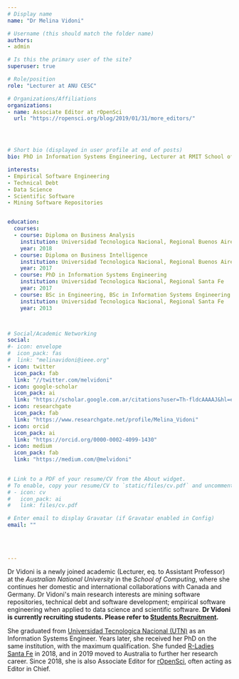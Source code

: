 ```yaml
---
# Display name
name: "Dr Melina Vidoni"

# Username (this should match the folder name)
authors:
- admin

# Is this the primary user of the site?
superuser: true

# Role/position
role: "Lecturer at ANU CESC"

# Organizations/Affiliations
organizations:
- name: Associate Editor at rOpenSci
  url: "https://ropensci.org/blog/2019/01/31/more_editors/"




# Short bio (displayed in user profile at end of posts)
bio: PhD in Information Systems Engineering, Lecturer at RMIT School of Computing Technologies. Associate Editor of rOpenSci.

interests:
- Empirical Software Engineering
- Technical Debt
- Data Science
- Scientific Software
- Mining Software Repositories


education:
  courses:
  - course: Diploma on Business Analysis
    institution: Universidad Tecnologica Nacional, Regional Buenos Aires
    year: 2018
  - course: Diploma on Business Intelligence
    institution: Universidad Tecnologica Nacional, Regional Buenos Aires
    year: 2017
  - course: PhD in Information Systems Engineering
    institution: Universidad Tecnologica Nacional, Regional Santa Fe
    year: 2017
  - course: BSc in Engineering, BSc in Information Systems Engineering
    institution: Universidad Tecnologica Nacional, Regional Santa Fe
    year: 2013



# Social/Academic Networking
social:
#- icon: envelope
#  icon_pack: fas
#  link: "melinavidoni@ieee.org"
- icon: twitter
  icon_pack: fab
  link: "//twitter.com/melvidoni"
- icon: google-scholar
  icon_pack: ai
  link: "https://scholar.google.com.ar/citations?user=Th-fldcAAAAJ&hl=en"
- icon: researchgate
  icon_pack: fab
  link: "https://www.researchgate.net/profile/Melina_Vidoni"
- icon: orcid
  icon_pack: ai
  link: "https://orcid.org/0000-0002-4099-1430"
- icon: medium
  icon_pack: fab
  link: "https://medium.com/@melvidoni"

  
# Link to a PDF of your resume/CV from the About widget.
# To enable, copy your resume/CV to `static/files/cv.pdf` and uncomment the lines below.  
# - icon: cv
#   icon_pack: ai
#   link: files/cv.pdf

# Enter email to display Gravatar (if Gravatar enabled in Config)
email: ""
  
  
  
  
---
```


Dr Vidoni is a newly joined academic (Lecturer, eq. to Assistant Professor) at the _Australian National University_ in the _School of Computing_, where she continues her domestic and international collaborations with Canada and Germany. Dr Vidoni's main research interests are mining software repositories, technical debt and software development; empirical software engineering when applied to data science and scientific software. **Dr Vidoni is currently recruiting students. Please refer to [Students Recruitment](/recruitment).**

She graduated from [Universidad Tecnologica Nacional (UTN)](https://www.frsf.utn.edu.ar/) as an Information Systems Engineer. Years later, she received her PhD on the same institution, with the maximum qualification. She funded [R-Ladies Santa Fe](https://www.meetup.com/rladies-santa-fe/) in 2018, and in 2019 moved to Australia to further her research career. Since 2018, she is also Associate Editor for [rOpenSci](https://ropensci.org/blog/2019/01/31/more_editors/), often acting as Editor in Chief.


<br/>
